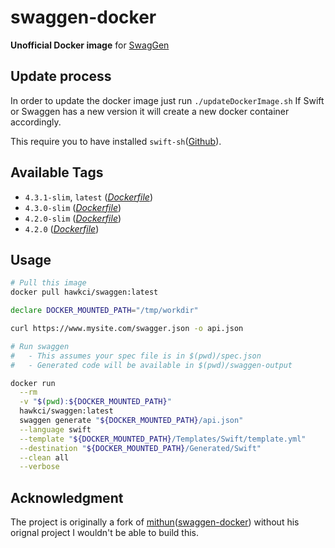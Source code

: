 # swaggen-docker

**Unofficial Docker image** for [SwagGen](https://github.com/yonaskolb/SwagGen)

## Update process

In order to update the docker image just run `./updateDockerImage.sh`
If Swift or Swaggen has a new version it will create a new docker container accordingly.

This require you to have installed `swift-sh`([Github](https://github.com/mxcl/swift-sh)).

## Available Tags

* `4.3.1-slim`, `latest` ([_Dockerfile_](https://github.com/mackoj/swaggen-docker/blob/4.3.1-slim/Dockerfile))
* `4.3.0-slim` ([_Dockerfile_](https://github.com/mackoj/swaggen-docker/blob/4.3.0-slim/Dockerfile))
* `4.2.0-slim` ([_Dockerfile_](https://github.com/mackoj/swaggen-docker/blob/v4.2.0/Dockerfile))
* `4.2.0` ([_Dockerfile_](https://github.com/mackoj/swaggen-docker/blob/v4.2.0/Dockerfile))

## Usage

```bash
# Pull this image
docker pull hawkci/swaggen:latest

declare DOCKER_MOUNTED_PATH="/tmp/workdir"

curl https://www.mysite.com/swagger.json -o api.json

# Run swaggen
#   - This assumes your spec file is in $(pwd)/spec.json
#   - Generated code will be available in $(pwd)/swaggen-output

docker run                                                              \
  --rm                                                                  \
  -v "$(pwd):${DOCKER_MOUNTED_PATH}"                                    \
  hawkci/swaggen:latest                                                 \
  swaggen generate "${DOCKER_MOUNTED_PATH}/api.json"                    \
  --language swift                                                      \
  --template "${DOCKER_MOUNTED_PATH}/Templates/Swift/template.yml"      \
  --destination "${DOCKER_MOUNTED_PATH}/Generated/Swift"                \
  --clean all                                                           \
  --verbose
```

## Acknowledgment
The project is originally a fork of [mithun](https://github.com/mithun)([swaggen-docker](https://hub.docker.com/r/mayachit/swaggen)) without his orignal project I wouldn't be able to build this.
